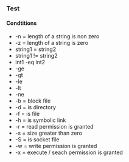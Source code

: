 ### Test 

#### Condtitions
- -n = length of a string is non zero
- -z = length of a string is zero
- string1 = string2
- string1 != string2
- int1 -eq int2
- -ge
- -gt
- -le
- -lt
- -ne
- -b = block file
- -d = is directory
- -f = is file
- -h = is symbolic link
- -r = read permission is granted
- -s = size greater than zero
- -S = is socket file
- -w = write permission is granted
- -x = execute / seach permission is granted
